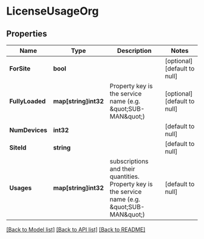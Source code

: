 # LicenseUsageOrg

## Properties
Name | Type | Description | Notes
------------ | ------------- | ------------- | -------------
**ForSite** | **bool** |  | [optional] [default to null]
**FullyLoaded** | **map[string]int32** | Property key is the service name (e.g. \&quot;SUB-MAN\&quot;) | [optional] [default to null]
**NumDevices** | **int32** |  | [default to null]
**SiteId** | **string** |  | [default to null]
**Usages** | **map[string]int32** | subscriptions and their quantities. Property key is the service name (e.g. \&quot;SUB-MAN\&quot;) | [default to null]

[[Back to Model list]](../README.md#documentation-for-models) [[Back to API list]](../README.md#documentation-for-api-endpoints) [[Back to README]](../README.md)

